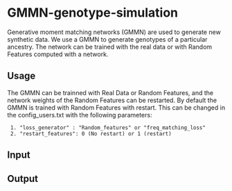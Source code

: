 # GMMN-genotype-simulation

Generative moment matching networks (GMMN) are used to generate new synthetic data. We use a GMMN to generate genotypes of a particular ancestry. The network can be trained with the real data or with Random Features computed with a network.

## Usage

The GMMN can be trainned with Real Data or Random Features, and the network weights of the Random Features can be restarted.
By default the GMMN is trained with Random Features with restart. This can be changed in the config_users.txt with the following parameters:

     1. "loss_generator" : "Random_features" or "freq_matching_loss"
     2. "restart_features": 0 (No restart) or 1 (restart)



## Input



## Output